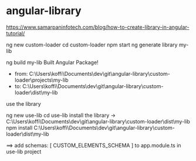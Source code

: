 # angular-library
https://www.samarpaninfotech.com/blog/how-to-create-library-in-angular-tutorial/

ng new custom-loader
cd custom-loader
npm start
ng generate library my-lib

ng build my-lib
Built Angular Package!
 - from: C:\Users\koffi\Documents\dev\git\angular-library\custom-loader\projects\my-lib
 - to:   C:\Users\koffi\Documents\dev\git\angular-library\custom-loader\dist\my-lib

 use the library

 ng new use-lib
 cd use-lib
 install the library -> C:\Users\koffi\Documents\dev\git\angular-library\custom-loader\dist\my-lib
 npm install C:\Users\koffi\Documents\dev\git\angular-library\custom-loader\dist\my-lib

 ==> add schemas: [ CUSTOM_ELEMENTS_SCHEMA ] to app.module.ts in use-lib project
 

